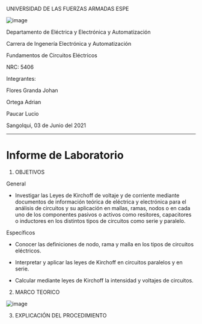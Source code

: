 
UNIVERSIDAD DE LAS FUERZAS ARMADAS  ESPE


![image](https://user-images.githubusercontent.com/85137398/120397028-36647600-c2fd-11eb-9941-39cad75ae72d.png)                                                                   
   

Departamento de Eléctrica y Electrónica y Automatización

Carrera de Ingenería Electrónica y Automatización

Fundamentos de Circuitos Eléctricos

NRC: 5406

Integrantes:

Flores Granda Johan

Ortega Adrian

Paucar Lucio

Sangolqui, 03 de Junio del 2021


________________________________________________________________________________
# Informe de Laboratorio 

1. OBJETIVOS

General

* Investigar las Leyes de Kirchoff de voltaje y de corriente mediante documentos de información teórica de eléctrica y electrónica para el análisis de circuitos y su aplicación en mallas, ramas, nodos o en cada uno de los componentes pasivos o activos como resitores, capacitores o inductores en los distintos tipos de circuitos como serie y paralelo. 

Específicos

* Conocer las definiciones de nodo, rama y malla en los tipos de circuitos eléctricos. 

* Interpretar y aplicar las leyes de Kirchoff en circuitos paralelos y en serie.

* Calcular mediante leyes de Kirchoff la intensidad y voltajes de circuitos. 


2. MARCO TEORICO

![image](https://user-images.githubusercontent.com/85137398/120424435-f66bb600-c331-11eb-8bb0-679285e63d5f.png)


3. EXPLICACIÓN DEL PROCEDIMIENTO








                      

